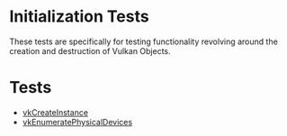 # Initialization Tests

These tests are specifically for testing functionality revolving around
the creation and destruction of Vulkan Objects.

# Tests
- [vkCreateInstance](vkCreateInstance/README.md)
- [vkEnumeratePhysicalDevices](vkEnumeratePhysicalDevices/README.md)